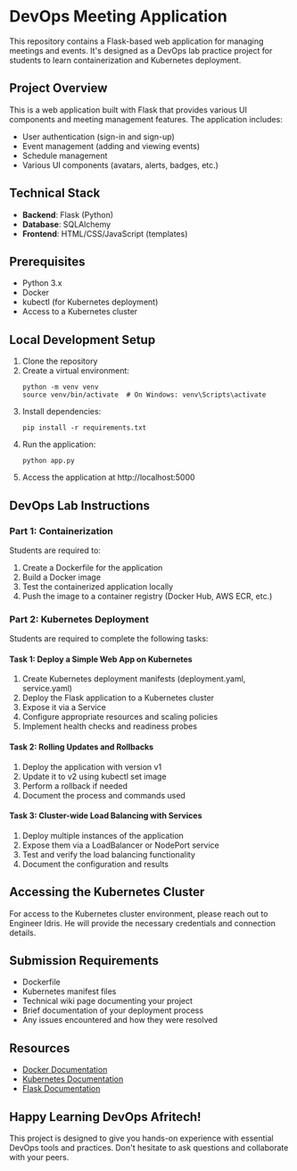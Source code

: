 # DevOps Meeting Application

This repository contains a Flask-based web application for managing meetings and events. It's designed as a DevOps lab practice project for students to learn containerization and Kubernetes deployment.

## Project Overview

This is a web application built with Flask that provides various UI components and meeting management features. The application includes:

- User authentication (sign-in and sign-up)
- Event management (adding and viewing events)
- Schedule management
- Various UI components (avatars, alerts, badges, etc.)

## Technical Stack

- **Backend**: Flask (Python)
- **Database**: SQLAlchemy
- **Frontend**: HTML/CSS/JavaScript (templates)

## Prerequisites

- Python 3.x
- Docker
- kubectl (for Kubernetes deployment)
- Access to a Kubernetes cluster

## Local Development Setup

1. Clone the repository
2. Create a virtual environment:
   ```
   python -m venv venv
   source venv/bin/activate  # On Windows: venv\Scripts\activate
   ```
3. Install dependencies:
   ```
   pip install -r requirements.txt
   ```
4. Run the application:
   ```
   python app.py
   ```
5. Access the application at http://localhost:5000

## DevOps Lab Instructions

### Part 1: Containerization

Students are required to:

1. Create a Dockerfile for the application
2. Build a Docker image
3. Test the containerized application locally
4. Push the image to a container registry (Docker Hub, AWS ECR, etc.)

### Part 2: Kubernetes Deployment

Students are required to complete the following tasks:

#### Task 1: Deploy a Simple Web App on Kubernetes
1. Create Kubernetes deployment manifests (deployment.yaml, service.yaml)
2. Deploy the Flask application to a Kubernetes cluster
3. Expose it via a Service
4. Configure appropriate resources and scaling policies
5. Implement health checks and readiness probes

#### Task 2: Rolling Updates and Rollbacks
1. Deploy the application with version v1
2. Update it to v2 using kubectl set image
3. Perform a rollback if needed
4. Document the process and commands used

#### Task 3: Cluster-wide Load Balancing with Services
1. Deploy multiple instances of the application
2. Expose them via a LoadBalancer or NodePort service
3. Test and verify the load balancing functionality
4. Document the configuration and results

## Accessing the Kubernetes Cluster

For access to the Kubernetes cluster environment, please reach out to Engineer Idris. He will provide the necessary credentials and connection details.

## Submission Requirements

- Dockerfile
- Kubernetes manifest files
- Technical wiki page documenting your project
- Brief documentation of your deployment process
- Any issues encountered and how they were resolved

## Resources

- [Docker Documentation](https://docs.docker.com/)
- [Kubernetes Documentation](https://kubernetes.io/docs/home/)
- [Flask Documentation](https://flask.palletsprojects.com/)

## Happy Learning DevOps Afritech!

This project is designed to give you hands-on experience with essential DevOps tools and practices. Don't hesitate to ask questions and collaborate with your peers.
